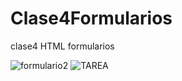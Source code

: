 # Clase4Formularios
 clase4 HTML formularios

![formulario2](https://github.com/Galbickus/Clase4Formularios/assets/135274833/444f2810-f44f-4ff4-9a98-3f67114879bc)
![TAREA](https://github.com/Galbickus/Clase4Formularios/assets/135274833/2a32b11b-2c18-4cc1-b9cf-56cd8380a2a1)
